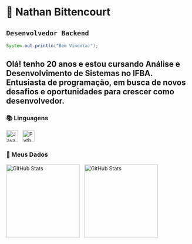# 🚀 Nathan Bittencourt 

## `Desenvolvedor Backend` ##

```java
System.out.println("Bem Vindo(a)");
```

Olá! tenho 20 anos e estou cursando Análise e Desenvolvimento de Sistemas no IFBA. Entusiasta de programação, em busca de novos desafios e oportunidades para crescer como desenvolvedor.
---

### 📚 Linguagens

<img 
    align="left" 
    alt="Java" 
    title="Java"
    width="32px" 
    style="padding-right: 10px;" 
    src="https://cdn.jsdelivr.net/gh/devicons/devicon@latest/icons/java/java-original.svg" 
/>

<img 
    align="left" 
    alt="Python" 
    title="Python"
    width="32px" 
    style="padding-right: 10px;" 
    src="https://cdn.jsdelivr.net/gh/devicons/devicon@latest/icons/python/python-original.svg" 
/>
<br/>
<br/>

### 🎲 Meus Dados

<p>
  <img 
    align="left" 
    alt="GitHub Stats" 
    height="200" 
    style="padding-right: 10px;" 
    src="https://github-readme-stats.vercel.app/api?username=NathanBitt&show_icons=true&theme=dark&include_all_commits=true&locale=pt-br" 
  />

<img 
      align="left" 
      alt="GitHub Stats" 
      height="200" 
      src="https://github-readme-stats.vercel.app/api/top-langs/?username=NathanBitt&theme=dark&layout=compact&custom_title=Tecnologias&langs_count=9" 
  />

</p>







